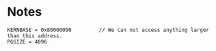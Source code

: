 # Notes

`KERNBASE = 0x80000000         // We can not access anything larger than this address.`  
`PGSIZE = 4096` 
